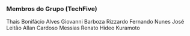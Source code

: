### Membros do Grupo (TechFive)

Thais Bonifácio Alves
Giovanni Barboza Rizzardo
Fernando Nunes José Leitão
Allan Cardoso Messias
Renato Hideo Kuramoto

